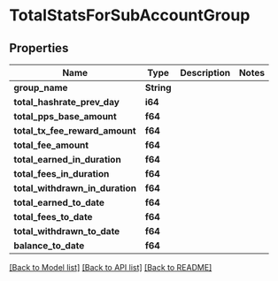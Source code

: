 # TotalStatsForSubAccountGroup

## Properties

Name | Type | Description | Notes
------------ | ------------- | ------------- | -------------
**group_name** | **String** |  | 
**total_hashrate_prev_day** | **i64** |  | 
**total_pps_base_amount** | **f64** |  | 
**total_tx_fee_reward_amount** | **f64** |  | 
**total_fee_amount** | **f64** |  | 
**total_earned_in_duration** | **f64** |  | 
**total_fees_in_duration** | **f64** |  | 
**total_withdrawn_in_duration** | **f64** |  | 
**total_earned_to_date** | **f64** |  | 
**total_fees_to_date** | **f64** |  | 
**total_withdrawn_to_date** | **f64** |  | 
**balance_to_date** | **f64** |  | 

[[Back to Model list]](../README.md#documentation-for-models) [[Back to API list]](../README.md#documentation-for-api-endpoints) [[Back to README]](../README.md)


